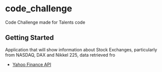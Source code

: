 # code_challenge

Code Challenge made for Talents code

## Getting Started

Application that will show information about Stock Exchanges, particularly from NASDAQ, DAX and Nikkel 225, data retrieved fro

- [Yahoo Finance API](https://www.yahoofinanceapi.com/)
